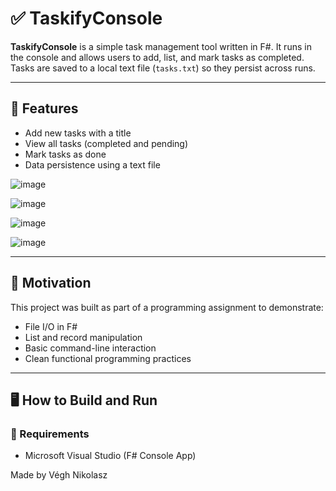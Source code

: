 # ✅ TaskifyConsole

**TaskifyConsole** is a simple task management tool written in F#. It runs in the console and allows users to add, list, and mark tasks as completed. Tasks are saved to a local text file (`tasks.txt`) so they persist across runs.

---

## 📌 Features

- Add new tasks with a title
- View all tasks (completed and pending)
- Mark tasks as done
- Data persistence using a text file


![image](https://github.com/user-attachments/assets/018ed740-1c15-47b8-b778-079e3236f184)

![image](https://github.com/user-attachments/assets/cab23a97-700c-4baf-9d69-0fd2cf1b5d41)

![image](https://github.com/user-attachments/assets/f3416c4e-2c68-4973-b90c-84ed0e67d816)

![image](https://github.com/user-attachments/assets/3ed5d8bd-0856-40a0-b10c-6ac462ce5424)





---

## 🎯 Motivation

This project was built as part of a programming assignment to demonstrate:
- File I/O in F#
- List and record manipulation
- Basic command-line interaction
- Clean functional programming practices

---

## 🖥️ How to Build and Run

### 🔧 Requirements
- Microsoft Visual Studio (F# Console App)

Made by Végh Nikolasz

